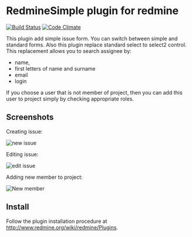 # RedmineSimple plugin for redmine

[![Build Status](https://travis-ci.org/Undev/redmine_simple.png)](https://travis-ci.org/Undev/redmine_simple)
[![Code Climate](https://codeclimate.com/github/Undev/redmine_simple.png)](https://codeclimate.com/github/Undev/redmine_simple)

This plugin add simple issue form. You can switch between simple and standard forms.
Also this plugin replace standard select to select2 control.
This replacement allows you to search assignee by:

* name,
* first letters of name and surname
* email
* login

If you choose a user that is not member of project, then you can add this user to project simply by checking appropriate roles.

## Screenshots

Creating issue:

![new issue](https://github.com/Undev/redmine_simple/raw/master/1i.png)

Editing issue:

![edit issue](https://github.com/Undev/redmine_simple/raw/master/1k.png)

Adding new member to project:

![New member](https://raw.github.com/Undev/redmine_simple/master/1j.png)

## Install

Follow the plugin installation procedure at http://www.redmine.org/wiki/redmine/Plugins.
